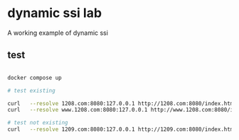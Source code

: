 # dynamic ssi lab


A working example of dynamic ssi

## test 

```bash

docker compose up

# test existing

curl   --resolve 1208.com:8080:127.0.0.1 http://1208.com:8080/index.html
curl   --resolve www.1208.com:8080:127.0.0.1 http://www.1208.com:8080/index.html

# test not existing
curl   --resolve 1209.com:8080:127.0.0.1 http://1209.com:8080/index.html

```